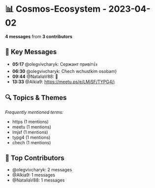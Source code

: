 # 📊 Cosmos-Ecosystem - 2023-04-02
**4 messages** from **3 contributors**

## 💬 Key Messages
- **05:17** @olegvivcharyk: Сержант привіт👍
- **06:30** @olegvivcharyk: Chech wchustkim osobam)
- **09:44** @NataliaV88: 🖖
- **13:33** @Alkia9: https://meetu.ps/e/LMjSF/TYPG4/i

## 🔍 Topics & Themes
*Frequently mentioned terms:*
- https (1 mentions)
- meetu (1 mentions)
- lmjsf (1 mentions)
- typg4 (1 mentions)
- chech (1 mentions)

## 👥 Top Contributors
- @olegvivcharyk: 2 messages
- @Alkia9: 1 messages
- @NataliaV88: 1 messages